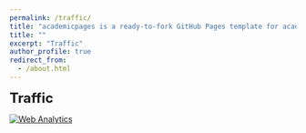 ```yaml
---
permalink: /traffic/
title: "academicpages is a ready-to-fork GitHub Pages template for academic personal websites"
title: ""
excerpt: "Traffic"
author_profile: true
redirect_from:
  - /about.html
---
```

<p style="margin-bottom:10px;"><font size="5"><b>Traffic</b></font></p>


<script type="text/javascript" id="clustrmaps" src="//clustrmaps.com/map_v2.js?d=Qqhz0-BdyyED11hEBKUrrGm_EgsMT9ih1V0X9_cPoUY&cl=ffffff&w=a"></script>

<!-- Default Statcounter code for My Personal Website
https://nickdisanto.github.io/ -->
<script type="text/javascript">
var sc_project=12958068; 
var sc_invisible=1; 
var sc_security="5ffb1aab"; 
</script>
<script type="text/javascript"
src="https://www.statcounter.com/counter/counter.js" async></script>
<noscript><div class="statcounter"><a title="Web Analytics"
href="https://statcounter.com/" target="_blank"><img class="statcounter"
src="https://c.statcounter.com/12958068/0/5ffb1aab/1/" alt="Web Analytics"
referrerPolicy="no-referrer-when-downgrade"></a></div></noscript>
<!-- End of Statcounter Code -->
